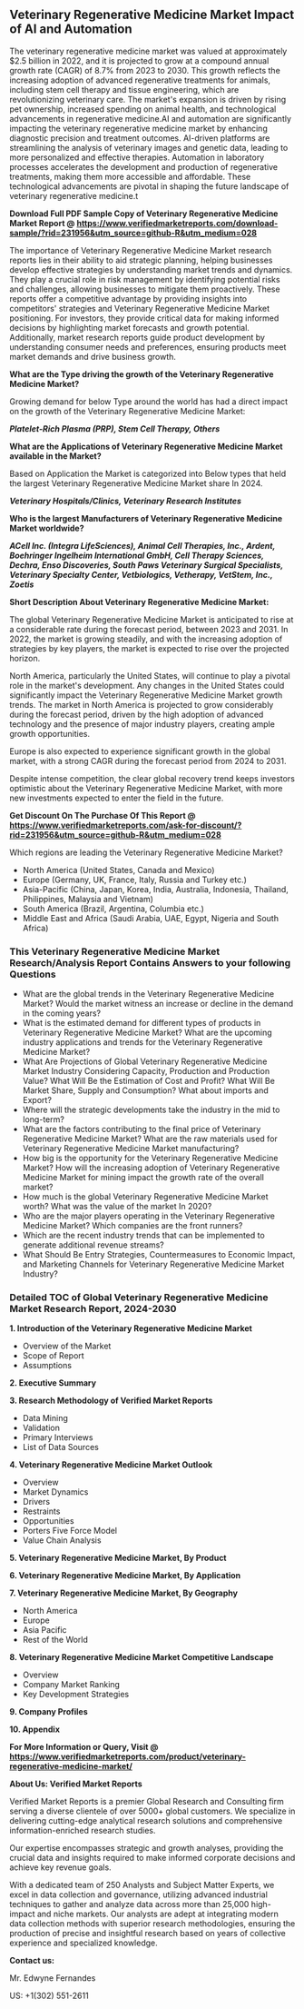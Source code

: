 <h2>Veterinary Regenerative Medicine Market Impact of AI and Automation</h2>The veterinary regenerative medicine market was valued at approximately $2.5 billion in 2022, and it is projected to grow at a compound annual growth rate (CAGR) of 8.7% from 2023 to 2030. This growth reflects the increasing adoption of advanced regenerative treatments for animals, including stem cell therapy and tissue engineering, which are revolutionizing veterinary care. The market's expansion is driven by rising pet ownership, increased spending on animal health, and technological advancements in regenerative medicine.AI and automation are significantly impacting the veterinary regenerative medicine market by enhancing diagnostic precision and treatment outcomes. AI-driven platforms are streamlining the analysis of veterinary images and genetic data, leading to more personalized and effective therapies. Automation in laboratory processes accelerates the development and production of regenerative treatments, making them more accessible and affordable. These technological advancements are pivotal in shaping the future landscape of veterinary regenerative medicine.t</p><p id="" class=""><strong>Download Full PDF Sample Copy of Veterinary Regenerative Medicine Market Report @ <a href="https://www.verifiedmarketreports.com/download-sample/?rid=231956&utm_source=github-R&utm_medium=028" target="_blank">https://www.verifiedmarketreports.com/download-sample/?rid=231956&utm_source=github-R&utm_medium=028</a></strong></p><p>The importance of&nbsp;Veterinary Regenerative Medicine Market research reports lies in their ability to aid strategic planning, helping businesses develop effective strategies by understanding market trends and dynamics. They play a crucial role in risk management by identifying potential risks and challenges, allowing businesses to mitigate them proactively. These reports offer a competitive advantage by providing insights into competitors' strategies and Veterinary Regenerative Medicine Market positioning. For investors, they provide critical data for making informed decisions by highlighting market forecasts and growth potential. Additionally, market research reports guide product development by understanding consumer needs and preferences, ensuring products meet market demands and drive business growth.</p><p><strong>What are the&nbsp;Type driving the growth of the Veterinary Regenerative Medicine Market?</strong></p><p id="" class="">Growing demand for below Type around the world has had a direct impact on the growth of the Veterinary Regenerative Medicine Market:</p><em><strong>Platelet-Rich Plasma (PRP), Stem Cell Therapy, Others</strong></em></p><strong>What are the&nbsp;Applications&nbsp;of Veterinary Regenerative Medicine Market available in the Market?</strong></p><p id="" class="">Based on Application the Market is categorized into Below types that held the largest Veterinary Regenerative Medicine Market share In 2024.</p><em><strong>Veterinary Hospitals/Clinics, Veterinary Research Institutes</strong></em></p><strong>Who is the largest Manufacturers of Veterinary Regenerative Medicine Market worldwide?</strong></p><p><em><strong>ACell Inc. (Integra LifeSciences), Animal Cell Therapies, Inc., Ardent, Boehringer Ingelheim International GmbH, Cell Therapy Sciences, Dechra, Enso Discoveries, South Paws Veterinary Surgical Specialists, Veterinary Specialty Center, Vetbiologics, Vetherapy, VetStem, Inc., Zoetis</strong></em></p><p id="" class=""><strong>Short Description About Veterinary Regenerative Medicine Market:</strong></p><p>The global Veterinary Regenerative Medicine Market is anticipated to rise at a considerable rate during the forecast period, between 2023 and 2031. In 2022, the market is growing steadily, and with the increasing adoption of strategies by key players, the market is expected to rise over the projected horizon.</p><p>North America, particularly the United States, will continue to play a pivotal role in the market's development. Any changes in the United States could significantly impact the Veterinary Regenerative Medicine Market growth trends. The market in North America is projected to grow considerably during the forecast period, driven by the high adoption of advanced technology and the presence of major industry players, creating ample growth opportunities.</p><p>Europe is also expected to experience significant growth in the global market, with a strong CAGR during the forecast period from 2024 to 2031.</p><p>Despite intense competition, the clear global recovery trend keeps investors optimistic about the Veterinary Regenerative Medicine Market, with more new investments expected to enter the field in the future.</p><p id="" class=""><strong>Get Discount On The Purchase Of This Report @ <a href="https://www.verifiedmarketreports.com/ask-for-discount/?rid=231956&utm_source=github-R&utm_medium=028" target="_blank">https://www.verifiedmarketreports.com/ask-for-discount/?rid=231956&utm_source=github-R&utm_medium=028</a></strong></p>Which regions are leading the Veterinary Regenerative Medicine Market?</p><ul><li>North America (United States, Canada and Mexico)</li><li>Europe (Germany, UK, France, Italy, Russia and Turkey etc.)</li><li>Asia-Pacific (China, Japan, Korea, India, Australia, Indonesia, Thailand, Philippines, Malaysia and Vietnam)</li><li>South America (Brazil, Argentina, Columbia etc.)</li><li>Middle East and Africa (Saudi Arabia, UAE, Egypt, Nigeria and South Africa)</li></ul><h3 id="" class="">This Veterinary Regenerative Medicine Market Research/Analysis Report Contains Answers to your following Questions</h3><ul><li>What are the global trends in the Veterinary Regenerative Medicine Market? Would the market witness an increase or decline in the demand in the coming years?</li><li>What is the estimated demand for different types of products in Veterinary Regenerative Medicine Market? What are the upcoming industry applications and trends for the Veterinary Regenerative Medicine Market?</li><li>What Are Projections of Global Veterinary Regenerative Medicine Market Industry Considering Capacity, Production and Production Value? What Will Be the Estimation of Cost and Profit? What Will Be Market Share, Supply and Consumption? What about imports and Export?</li><li>Where will the strategic developments take the industry in the mid to long-term?</li><li>What are the factors contributing to the final price of Veterinary Regenerative Medicine Market? What are the raw materials used for Veterinary Regenerative Medicine Market manufacturing?</li><li>How big is the opportunity for the Veterinary Regenerative Medicine Market? How will the increasing adoption of Veterinary Regenerative Medicine Market for mining impact the growth rate of the overall market?</li><li>How much is the global Veterinary Regenerative Medicine Market worth? What was the value of the market In 2020?</li><li>Who are the major players operating in the Veterinary Regenerative Medicine Market? Which companies are the front runners?</li><li>Which are the recent industry trends that can be implemented to generate additional revenue streams?</li><li>What Should Be Entry Strategies, Countermeasures to Economic Impact, and Marketing Channels for Veterinary Regenerative Medicine Market Industry?</li></ul><h3 id="" class="">Detailed TOC of Global Veterinary Regenerative Medicine Market Research Report, 2024-2030</h3><p id="" class=""><strong>1. Introduction of the Veterinary Regenerative Medicine Market</strong></p><ul><li>Overview of the Market</li><li>Scope of Report</li><li>Assumptions</li></ul><p id="" class=""><strong>2. Executive Summary</strong></p><p id="" class=""><strong>3. Research Methodology of Verified Market Reports</strong></p><ul><li>Data Mining</li><li>Validation</li><li>Primary Interviews</li><li>List of Data Sources</li></ul><p id="" class=""><strong>4. Veterinary Regenerative Medicine Market Outlook</strong></p><ul><li>Overview</li><li>Market Dynamics</li><li>Drivers</li><li>Restraints</li><li>Opportunities</li><li>Porters Five Force Model</li><li>Value Chain Analysis</li></ul><p id="" class=""><strong>5. Veterinary Regenerative Medicine Market, By Product</strong></p><p id="" class=""><strong>6. Veterinary Regenerative Medicine Market, By Application</strong></p><p id="" class=""><strong>7. Veterinary Regenerative Medicine Market, By Geography</strong></p><ul><li>North America</li><li>Europe</li><li>Asia Pacific</li><li>Rest of the World</li></ul><p id="" class=""><strong>8. Veterinary Regenerative Medicine Market Competitive Landscape</strong></p><ul><li>Overview</li><li>Company Market Ranking</li><li>Key Development Strategies</li></ul><p id="" class=""><strong>9. Company Profiles</strong></p><p id="" class=""><strong>10. Appendix</strong></p><p id="" class=""><strong>For More Information or Query, Visit @ <a href="https://www.verifiedmarketreports.com/product/veterinary-regenerative-medicine-market/" target="_blank">https://www.verifiedmarketreports.com/product/veterinary-regenerative-medicine-market/</a></strong></p><p id="" class=""><strong>About Us: Verified Market Reports</strong></p><p id="" class="">Verified Market Reports is a premier Global Research and Consulting firm serving a diverse clientele of over 5000+ global customers. We specialize in delivering cutting-edge analytical research solutions and comprehensive information-enriched research studies.</p><p id="" class="">Our expertise encompasses strategic and growth analyses, providing the crucial data and insights required to make informed corporate decisions and achieve key revenue goals.</p><p id="" class="">With a dedicated team of 250 Analysts and Subject Matter Experts, we excel in data collection and governance, utilizing advanced industrial techniques to gather and analyze data across more than 25,000 high-impact and niche markets. Our analysts are adept at integrating modern data collection methods with superior research methodologies, ensuring the production of precise and insightful research based on years of collective experience and specialized knowledge.</p><p id="" class=""><strong>Contact us:</strong></p><p id="" class="">Mr. Edwyne Fernandes</p><p id="" class="">US: +1(302) 551-2611</p>